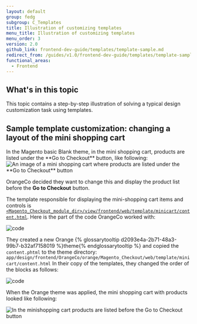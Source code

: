 ```yaml
---
layout: default
group: fedg
subgroup: C_Templates
title: Illustration of customizing templates
menu_title: Illustration of customizing templates
menu_order: 3
version: 2.0
github_link: frontend-dev-guide/templates/template-sample.md
redirect_from: /guides/v1.0/frontend-dev-guide/templates/template-sample.html
functional_areas:
  - Frontend
---
```


<h2>What's in this topic</h2>
This topic contains a step-by-step illustration of solving a typical design customization task using templates.

<h2>Sample template customization: changing a layout of the mini shopping cart</h2>
In the Magento basic Blank theme, in the mini shopping cart, products are listed under the **Go to Checkout** button, like following:

<img src="{{ site.baseurl }}/common/images/inherit_mini1.png" alt="An image of a mini shopping cart where products are listed under the **Go to Checkout** button">

OrangeCo decided they want to change this and display the product list before the **Go to Checkout** button.

The template responsible for displaying the mini-shopping cart items and controls is [`<Magento_Checkout_module_dir>/view/frontend/web/template/minicart/content.html`]({{site.mage2000url}}app/code/Magento/Checkout/view/frontend/web/template/minicart/content.html).
Here is the part of the code OrangeCo worked with:

<img src="{{ site.baseurl }}/common/images/templ_overview_code1.png" alt="code">


They created a new Orange {% glossarytooltip d2093e4a-2b71-48a3-99b7-b32af7158019 %}theme{% endglossarytooltip %} and copied the `content.phtml` to the theme directory:
`app/design/frontend/OrangeCo/orange/Magento_Checkout/web/template/minicart/content.html`
In their copy of the templates, they changed the order of the blocks as follows:

<img src="{{ site.baseurl }}/common/images/templ_overview_code2.png" alt="code">

When the Orange theme was applied, the mini shopping cart with products looked like following:

<img src="{{ site.baseurl }}/common/images/inherit_mini2.png" alt="In the minishopping cart products are listed before the Go to Checkout button ">
